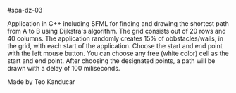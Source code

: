 #spa-dz-03

Application in C++ including SFML for finding and drawing the shortest path from A to B using Dijkstra's algorithm.
The grid consists out of 20 rows and 40 columns. 
The application randomly creates 15% of obbstacles/walls, in the grid, with each start of the application.
Choose the start and end point with the left mouse button. 
You can choose any free (white color) cell as the start and end point.
After choosing the designated points, a path will be drawn with a delay of 100 miliseconds.

Made by Teo Kanducar
